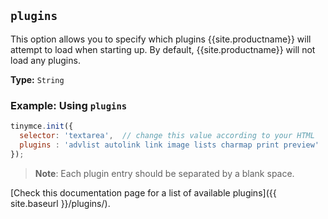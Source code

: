 ## `plugins`

This option allows you to specify which plugins {{site.productname}} will attempt to load when starting up. By default, {{site.productname}} will not load any plugins.

**Type:** `String`

### Example: Using `plugins`

```js
tinymce.init({
  selector: 'textarea',  // change this value according to your HTML
  plugins : 'advlist autolink link image lists charmap print preview'
});
```

> **Note**: Each plugin entry should be separated by a blank space.

[Check this documentation page for a list of available plugins]({{ site.baseurl }}/plugins/).
